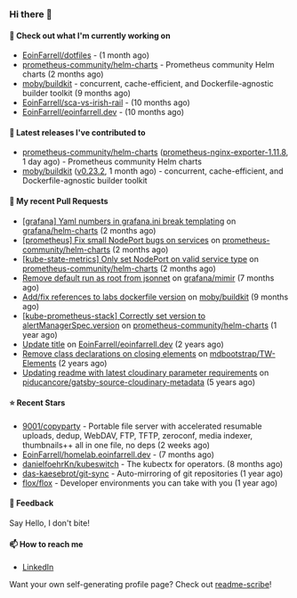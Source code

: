 ### Hi there 👋

#### 👷 Check out what I'm currently working on

- [EoinFarrell/dotfiles](https://github.com/EoinFarrell/dotfiles) -  (1 month ago)
- [prometheus-community/helm-charts](https://github.com/prometheus-community/helm-charts) - Prometheus community Helm charts (2 months ago)
- [moby/buildkit](https://github.com/moby/buildkit) - concurrent, cache-efficient, and Dockerfile-agnostic builder toolkit (9 months ago)
- [EoinFarrell/sca-vs-irish-rail](https://github.com/EoinFarrell/sca-vs-irish-rail) -  (10 months ago)
- [EoinFarrell/eoinfarrell.dev](https://github.com/EoinFarrell/eoinfarrell.dev) -  (10 months ago)

#### 🔭 Latest releases I've contributed to

- [prometheus-community/helm-charts](https://github.com/prometheus-community/helm-charts) ([prometheus-nginx-exporter-1.11.8](https://github.com/prometheus-community/helm-charts/releases/tag/prometheus-nginx-exporter-1.11.8), 1 day ago) - Prometheus community Helm charts
- [moby/buildkit](https://github.com/moby/buildkit) ([v0.23.2](https://github.com/moby/buildkit/releases/tag/v0.23.2), 1 month ago) - concurrent, cache-efficient, and Dockerfile-agnostic builder toolkit

#### 🔨 My recent Pull Requests

- [[grafana] Yaml numbers in grafana.ini break templating](https://github.com/grafana/helm-charts/pull/3750) on [grafana/helm-charts](https://github.com/grafana/helm-charts) (2 months ago)
- [[prometheus] Fix small NodePort bugs on services](https://github.com/prometheus-community/helm-charts/pull/5771) on [prometheus-community/helm-charts](https://github.com/prometheus-community/helm-charts) (2 months ago)
- [[kube-state-metrics] Only set NodePort on valid service type](https://github.com/prometheus-community/helm-charts/pull/5770) on [prometheus-community/helm-charts](https://github.com/prometheus-community/helm-charts) (2 months ago)
- [Remove default run as root from jsonnet](https://github.com/grafana/mimir/pull/10339) on [grafana/mimir](https://github.com/grafana/mimir) (7 months ago)
- [Add/fix references to labs dockerfile version](https://github.com/moby/buildkit/pull/5447) on [moby/buildkit](https://github.com/moby/buildkit) (9 months ago)
- [[kube-prometheus-stack] Correctly set version to alertManagerSpec.version](https://github.com/prometheus-community/helm-charts/pull/4561) on [prometheus-community/helm-charts](https://github.com/prometheus-community/helm-charts) (1 year ago)
- [Update title](https://github.com/EoinFarrell/eoinfarrell.dev/pull/29) on [EoinFarrell/eoinfarrell.dev](https://github.com/EoinFarrell/eoinfarrell.dev) (2 years ago)
- [Remove class declarations on closing elements](https://github.com/mdbootstrap/TW-Elements/pull/1071) on [mdbootstrap/TW-Elements](https://github.com/mdbootstrap/TW-Elements) (2 years ago)
- [Updating readme with latest cloudinary parameter requirements](https://github.com/piducancore/gatsby-source-cloudinary-metadata/pull/1) on [piducancore/gatsby-source-cloudinary-metadata](https://github.com/piducancore/gatsby-source-cloudinary-metadata) (5 years ago)

#### ⭐ Recent Stars

- [9001/copyparty](https://github.com/9001/copyparty) - Portable file server with accelerated resumable uploads, dedup, WebDAV, FTP, TFTP, zeroconf, media indexer, thumbnails&#43;&#43; all in one file, no deps (2 weeks ago)
- [EoinFarrell/homelab.eoinfarrell.dev](https://github.com/EoinFarrell/homelab.eoinfarrell.dev) -  (7 months ago)
- [danielfoehrKn/kubeswitch](https://github.com/danielfoehrKn/kubeswitch) - The kubectx  for operators. (8 months ago)
- [das-kaesebrot/git-sync](https://github.com/das-kaesebrot/git-sync) - Auto-mirroring of git repositories (1 year ago)
- [flox/flox](https://github.com/flox/flox) - Developer environments you can take with you (1 year ago)

#### 💬 Feedback

Say Hello, I don't bite!

#### 📫 How to reach me

- [LinkedIn](https://www.linkedin.com/in/eoinfarrell/)

Want your own self-generating profile page? Check out [readme-scribe](https://github.com/muesli/readme-scribe)!

